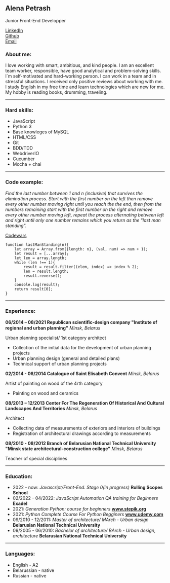 ## **Alena Petrash**
Junior Front-End Developper

[LinkedIn](https://www.linkedin.com/in/alena-petrash-76b6051a1/)\
[Github](https://github.com/egordylan)\
[Email](helen.y.petrash@gmail.com)

### About me:
I love working with smart, ambitious, and kind people.
I am an excellent team worker, responsible, have good analytical and problem-solving skills. I`m self-motivated and hard-working person.
I can work in a team and in stressful situations. I received only positive reviews about working with me. I study English in my free time and learn technologies which are new for me. My hobby is reading books, drumming, traveling.

---

### Hard skills:
* JavaScript
* Python 3
* Base knowleges of MySQL
* HTML/CSS
* Git
* BDD/TDD
* WebdriverIO
* Cucumber
* Mocha + chai

---

### Code example:
_Find the last number between 1 and n (inclusive) that survives the elimination process. Start with the first number on the left then remove every other number moving right until you reach the the end, then from the numbers remaining start with the first number on the right and remove every other number moving left, repeat the process alternating between left and right until only one number remains which you return as the "last man standing"._

[Codewars](https://www.codewars.com/kata/567c26df18e9b1083a000049)

```
function lastManStanding(n){
    let array = Array.from({length: n}, (val, num) => num + 1);
    let result = [...array];
    let len = array.length;
    while (len !== 1){
        result = result.filter((elem, index) => index % 2);
        len = result.length;
        result.reverse();
    }
    console.log(result);
    return result[0];
}
```

---

### Experience:
**06/2014 – 08/2021 Republican scientiﬁc-design company "Institute of regional and urban planning"** _Minsk, Belarus_

Urban planning specialist/ 1st category architect
* Collection of the initial data for the development of urban planning projects
* Urban planning design (general and detailed plans)
* Technical support of urban planning projects
    
**02/2014 - 06/2014 Catalogue of Saint Elisabeth Convent** _Minsk, Belarus_

Artist of painting on wood of the 4rth category
* Painting on wood and ceramics
            
**08/2013 – 12/2013 Center For The Regeneration Of Historical And Cultural Landscapes And Territories** _Minsk, Belarus_

Architect
* Collecting data of measurements of exteriors and interiors of buildings
* Registration of architectural drawings according to measurements
     
**08/2010 - 08/2012 Branch of Belarusian National Technical University "Minsk state architectural-construction college"** _Minsk, Belarus_

Teacher of special disciplines

---

### Education:
* 2022 - now: _Javascript/Front-End. Stage 0(in progress)_ **Rolling Scopes School**
* 02/2022 - 04/2022: _JavaScript Automation QA training for Beginners_ **Exadel**
* 2021: _Generation Python: course for beginners_ **www.stepik.org**
* 2021: _Python Complete Course For Python Begginers_ **www.udemy.com**
* 09/2010 - 12/2011: _Master of architecture/ MArch - Urban design_ **Belarusian National Technical University**
* 09/2005 - 06/2010: _Bachelor of architecture/ BArch - Urban design, architecture_ **Belarusian National Technical University**

---

### Languages:
* English - A2
* Belarussian - native
* Russian - native